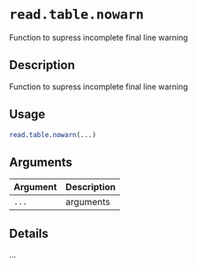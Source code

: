 # `read.table.nowarn`

Function to supress incomplete final line warning


## Description

Function to supress incomplete final line warning


## Usage

```r
read.table.nowarn(...)
```


## Arguments

Argument      |Description
------------- |----------------
`...`     |     arguments


## Details

...


